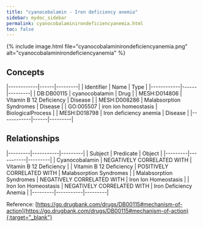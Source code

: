 ```yaml
---
title: "cyanocobalamin - Iron deficiency anemia"
sidebar: mydoc_sidebar
permalink: cyanocobalaminirondeficiencyanemia.html
toc: false 
---
```


{% include image.html file="cyanocobalaminirondeficiencyanemia.png" alt="cyanocobalaminirondeficiencyanemia" %}

## Concepts

|------------|------|---------|
| Identifier | Name | Type    |
|------------|------|---------|
| DB:DB00115 | cyanocobalamin | Drug |
| MESH:D014806 | Vitamin B 12 Deficiency | Disease |
| MESH:D008286 | Malabsorption Syndromes | Disease |
| GO:005507 | iron ion homeostasis | BiologicalProcess |
| MESH:D018798 | Iron deficiency anemia | Disease |
|------------|------|---------|

## Relationships

|---------|-----------|---------|
| Subject | Predicate | Object  |
|---------|-----------|---------|
| Cyanocobalamin | NEGATIVELY CORRELATED WITH | Vitamin B 12 Deficiency |
| Vitamin B 12 Deficiency | POSITIVELY CORRELATED WITH | Malabsorption Syndromes |
| Malabsorption Syndromes | NEGATIVELY CORRELATED WITH | Iron Ion Homeostasis |
| Iron Ion Homeostasis | NEGATIVELY CORRELATED WITH | Iron Deficiency Anemia |
|---------|-----------|---------|

Reference: [https://go.drugbank.com/drugs/DB00115#mechanism-of-action](https://go.drugbank.com/drugs/DB00115#mechanism-of-action){:target="_blank"}